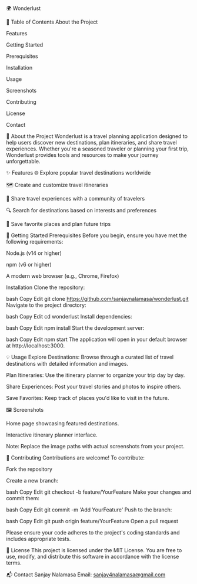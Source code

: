 🌍 Wonderlust




📖 Table of Contents
About the Project

Features

Getting Started

Prerequisites

Installation

Usage

Screenshots

Contributing

License

Contact

📌 About the Project
Wonderlust is a travel planning application designed to help users discover new destinations, plan itineraries, and share travel experiences. Whether you're a seasoned traveler or planning your first trip, Wonderlust provides tools and resources to make your journey unforgettable.

✨ Features
🌐 Explore popular travel destinations worldwide

🗺️ Create and customize travel itineraries

📸 Share travel experiences with a community of travelers

🔍 Search for destinations based on interests and preferences

📝 Save favorite places and plan future trips

🚀 Getting Started
Prerequisites
Before you begin, ensure you have met the following requirements:

Node.js (v14 or higher)

npm (v6 or higher)

A modern web browser (e.g., Chrome, Firefox)

Installation
Clone the repository:

bash
Copy
Edit
git clone https://github.com/sanjaynalamasa/wonderlust.git
Navigate to the project directory:

bash
Copy
Edit
cd wonderlust
Install dependencies:

bash
Copy
Edit
npm install
Start the development server:

bash
Copy
Edit
npm start
The application will open in your default browser at http://localhost:3000.

💡 Usage
Explore Destinations: Browse through a curated list of travel destinations with detailed information and images.

Plan Itineraries: Use the itinerary planner to organize your trip day by day.

Share Experiences: Post your travel stories and photos to inspire others.

Save Favorites: Keep track of places you'd like to visit in the future.

🖼️ Screenshots

Home page showcasing featured destinations.


Interactive itinerary planner interface.

Note: Replace the image paths with actual screenshots from your project.

🤝 Contributing
Contributions are welcome! To contribute:

Fork the repository

Create a new branch:

bash
Copy
Edit
git checkout -b feature/YourFeature
Make your changes and commit them:

bash
Copy
Edit
git commit -m 'Add YourFeature'
Push to the branch:

bash
Copy
Edit
git push origin feature/YourFeature
Open a pull request

Please ensure your code adheres to the project's coding standards and includes appropriate tests.

📄 License
This project is licensed under the MIT License. You are free to use, modify, and distribute this software in accordance with the license terms.

📬 Contact
Sanjay Nalamasa
Email: sanjay4nalamasa@gmail.com
